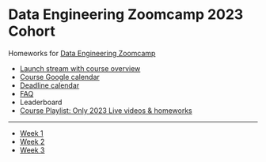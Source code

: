 # Data Engineering Zoomcamp 2023 Cohort

Homeworks for [Data Engineering Zoomcamp](https://github.com/DataTalksClub/data-engineering-zoomcamp/tree/main/cohorts/2023)



* [Launch stream with course overview](https://www.youtube.com/watch?v=-zpVha7bw5A)
* [Course Google calendar](https://calendar.google.com/calendar/?cid=ZXIxcjA1M3ZlYjJpcXU0dTFmaG02MzVxMG9AZ3JvdXAuY2FsZW5kYXIuZ29vZ2xlLmNvbQ)
* [Deadline calendar](https://docs.google.com/spreadsheets/d/e/2PACX-1vSm_klXN3BzrRr7EjpEu_TDTZIQRkoEcCJriF3JdZgk6kPEHD1mxDQn8JvpEzCDpndQB-jE8red3NJj/pubhtml)
* [FAQ](https://docs.google.com/document/d/19bnYs80DwuUimHM65UV3sylsCn2j1vziPOwzBwQrebw/edit?usp=sharing)
* Leaderboard
* [Course Playlist: Only 2023 Live videos & homeworks](https://www.youtube.com/playlist?list=PL3MmuxUbc_hJjEePXIdE-LVUx_1ZZjYGW)

----

- [Week 1](week1) 
- [Week 2](week2)  
- [Week 3](week3)
